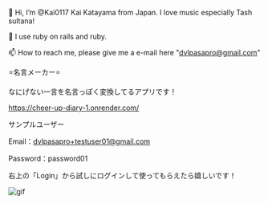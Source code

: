  👋 Hi, I’m @Kai0117 Kai Katayama from Japan. I love music especially Tash sultana!
 
 🌱 I use ruby on rails and ruby.
 
 📫 How to reach me, please give me a e-mail here "dvlpasapro@gmail.com"


⭐️名言メーカー⭐️ 

なにげない一言を名言っぽく変換してるアプリです！

https://cheer-up-diary-1.onrender.com/

サンプルユーザー

Email：dvlpasapro+testuser01@gmail.com

Password：password01

右上の「Login」から試しにログインして使ってもらえたら嬉しいです！


![gif](https://github.com/user-attachments/assets/1c1542e2-693e-4ac3-b171-6629d32e5211)






